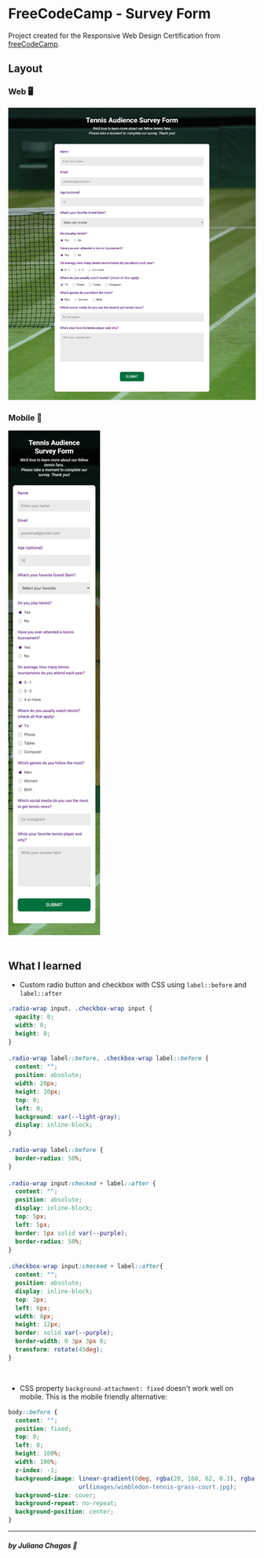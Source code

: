 # FreeCodeCamp - Survey Form

Project created for the Responsive Web Design Certification from <a href="https://www.freecodecamp.org/learn">freeCodeCamp</a>.

## Layout

### Web 🖥️

<img src="screenshots/desktop.png" alt=""/> <br/>

### Mobile 📱

<img src="screenshots/mobile.png" alt=""/> <br/><br/>

## What I learned 

- Custom radio button and checkbox with CSS using `label::before` and `label::after`

```css
.radio-wrap input, .checkbox-wrap input {
  opacity: 0;
  width: 0;
  height: 0;
}

.radio-wrap label::before, .checkbox-wrap label::before {
  content: "";
  position: absolute;
  width: 20px;
  height: 20px;
  top: 0;
  left: 0;
  background: var(--light-gray);  
  display: inline-block;
}

.radio-wrap label::before {
  border-radius: 50%;
}

.radio-wrap input:checked + label::after {
  content: "";
  position: absolute;
  display: inline-block;  
  top: 5px;
  left: 5px;
  border: 5px solid var(--purple);
  border-radius: 50%;
}

.checkbox-wrap input:checked + label::after{
  content: "";
  position: absolute;
  display: inline-block;
  top: 2px;
  left: 6px;
  width: 8px;
  height: 12px;
  border: solid var(--purple);
  border-width: 0 3px 3px 0;
  transform: rotate(45deg);
}
```
<br/>

- CSS property `background-attachment: fixed` doesn't work well on mobile. This is the mobile friendly alternative:

```css
body::before {
  content: "";
  position: fixed;
  top: 0;
  left: 0;
  height: 100%;
  width: 100%;
  z-index: -1; 
  background-image: linear-gradient(0deg, rgba(20, 160, 62, 0.3), rgba(0, 0, 0, 0.4)), 
                    url(images/wimbledon-tennis-grass-court.jpg);
  background-size: cover;
  background-repeat: no-repeat;
  background-position: center;  
}
```
***
##### by Juliana Chagas 💜
